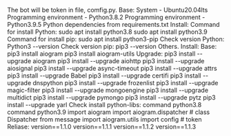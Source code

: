 The bot will be token in file, comfig.py.
Base:
System - Ubuntu20.04lts
Programming environment - Python3.8.2
Programming environment - Python3.9.5
Python dependencies from requirements.txt
Install:
Command for install Python:
sudo apt install python3.8
sudo apt install python3.9
Command for install pip:
sudo apt install python3-pip
Check version Python:
Python3 --version
Check version pip:
pip3 --version
Others.
Install:
Base:
pip3 install aiogram
pip3 install aiogram-utils
Upgrade:
pip3 install --upgrade aiogram
pip3 install --upgrade aiohttp
pip3 install --upgrade aiosignal
pip3 install --upgrade async-timeout
pip3 install --upgrade attrs
pip3 install --upgrade Babel
pip3 install --upgrade certifi
pip3 install --upgrade dnspython
pip3 install --upgrade frozenlist
pip3 install --upgrade magic-filter
pip3 install --upgrade mongoengine
pip3 install --upgrade multidict
pip3 install --upgrade pymongo
pip3 install --upgrade pytz
pip3 install --upgrade yarl
Check install python-libs:
command python3.8
command python3.9
import aiogram
import aiogram.dispatcher # class Dispatcher from message
import aiogram.utils
import config # token
Reliase:
version==1.1.0
version==1.1.1
version==1.1.2
version==1.1.3
